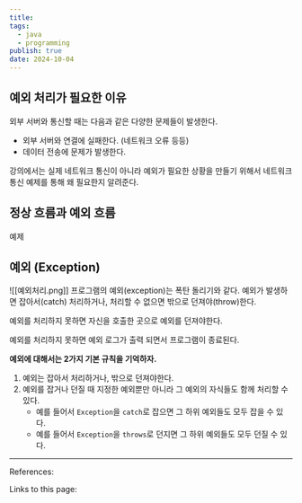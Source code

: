 ```yaml
---
title: 
tags:
  - java
  - programming
publish: true
date: 2024-10-04
---
```

## 예외 처리가 필요한 이유
외부 서버와 통신할 때는 다음과 같은 다양한 문제들이 발생한다.

- 외부 서버와 연결에 실패한다. (네트워크 오류 등등)
- 데이터 전송에 문제가 발생한다.

강의에서는 실제 네트워크 통신이 아니라 예외가 필요한 상황을 만들기 위해서 네트워크 통신 예제를 통해 왜 필요한지 알려준다.

## 정상 흐름과 예외 흐름
예제

## 예외 (Exception)
![[예외처리.png]]
프로그램의 예외(exception)는 폭탄 돌리기와 같다. 예외가 발생하면 잡아서(catch) 처리하거나, 처리할 수 없으면 밖으로 던져야(throw)한다.

예외를 처리하지 못하면 자신을 호출한 곳으로 예외를 던져야한다.

예외를 처리하지 못하면 예외 로그가 출력 되면서 프로그램이 종료된다.

**예외에 대해서는 2가지 기본 규칙을 기억하자.**
1. 예외는 잡아서 처리하거나, 밖으로 던져야한다.
2. 예외를 잡거나 던질 때 지정한 예외뿐만 아니라 그 예외의 자식들도 함께 처리할 수 있다.
	- 예를 들어서 `Exception`을 `catch`로 잡으면 그 하위 예외들도 모두 잡을 수 있다.
	- 예를 들어서 `Exception`을 `throws`로 던지면 그 하위 예외들도 모두 던질 수 있다.


---
References: 

Links to this page: 
